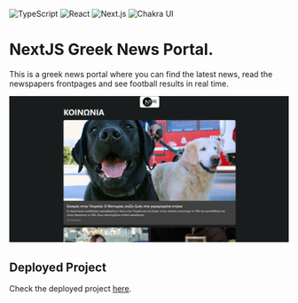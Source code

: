 ![TypeScript](https://img.shields.io/badge/TypeScript-%233178C6.svg?style=flat&logo=typescript&logoColor=white) ![React](https://img.shields.io/badge/React-%2361DAFB.svg?style=flat&logo=react&logoColor=white) ![Next.js](https://img.shields.io/badge/Next.js-%230070f3.svg?style=flat&logo=next.js&logoColor=white) ![Chakra UI](https://img.shields.io/badge/Chakra%20UI-%237900FF.svg?style=flat&logo=chakra-ui&logoColor=white)

# NextJS Greek News Portal.

This is a greek news portal where you can find the latest news, read the newspapers frontpages and see football results in real time.

![Preview](https://raw.githubusercontent.com/Stef-Lev/news-portal/main/public/preview.png)

## Deployed Project

Check the deployed project [here](https://gr-news-portal.vercel.app/).
